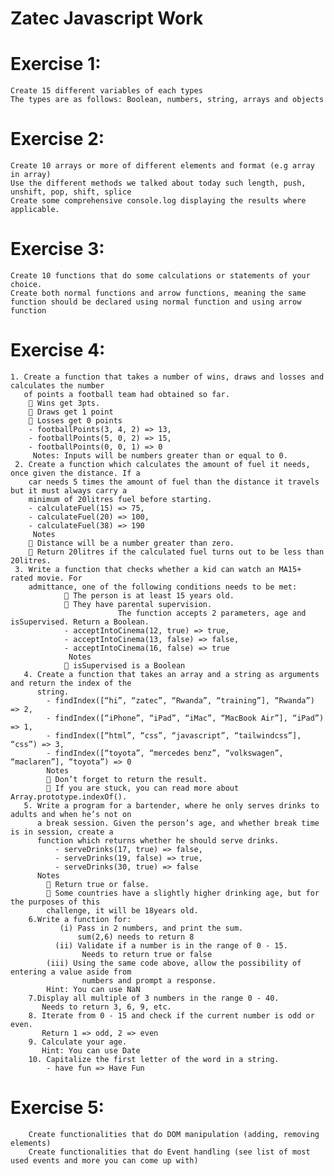 # Zatec Javascript Work
# Exercise 1:
    Create 15 different variables of each types
    The types are as follows: Boolean, numbers, string, arrays and objects
    
# Exercise 2:
    Create 10 arrays or more of different elements and format (e.g array in array)
    Use the different methods we talked about today such length, push, unshift, pop, shift, splice
    Create some comprehensive console.log displaying the results where applicable.
    
# Exercise 3:

    Create 10 functions that do some calculations or statements of your choice.
    Create both normal functions and arrow functions, meaning the same function should be declared using normal function and using arrow function
    
# Exercise 4:
    1. Create a function that takes a number of wins, draws and losses and calculates the number 
       of points a football team had obtained so far. 
         Wins get 3pts. 
         Draws get 1 point 
         Losses get 0 points 
        - footballPoints(3, 4, 2) => 13, 
        - footballPoints(5, 0, 2) => 15, 
        - footballPoints(0, 0, 1) => 0 
         Notes: Inputs will be numbers greater than or equal to 0.
     2. Create a function which calculates the amount of fuel it needs, once given the distance. If a 
        car needs 5 times the amount of fuel than the distance it travels but it must always carry a 
        minimum of 20litres fuel before starting. 
        - calculateFuel(15) => 75, 
        - calculateFuel(20) => 100, 
        - calculateFuel(38) => 190 
         Notes 
         Distance will be a number greater than zero. 
         Return 20litres if the calculated fuel turns out to be less than 20litres.
     3. Write a function that checks whether a kid can watch an MA15+ rated movie. For 
        admittance, one of the following conditions needs to be met: 
                 The person is at least 15 years old. 
                 They have parental supervision. 
                            The function accepts 2 parameters, age and isSupervised. Return a Boolean. 
                - acceptIntoCinema(12, true) => true, 
                - acceptIntoCinema(13, false) => false, 
                - acceptIntoCinema(16, false) => true 
                 Notes 
                 isSupervised is a Boolean 
       4. Create a function that takes an array and a string as arguments and return the index of the 
          string. 
            - findIndex([“hi”, “zatec”, “Rwanda”, “training”], “Rwanda”) => 2, 
            - findIndex([“iPhone”, “iPad”, “iMac”, “MacBook Air”], “iPad”) => 1, 
            - findIndex([“html”, “css”, “javascript”, “tailwindcss”], “css”) => 3, 
            - findIndex([“toyota”, “mercedes benz”, “volkswagen”, “maclaren”], “toyota”) => 0 
            Notes 
             Don’t forget to return the result. 
             If you are stuck, you can read more about Array.prototype.indexOf(). 
       5. Write a program for a bartender, where he only serves drinks to adults and when he’s not on 
          a break session. Given the person’s age, and whether break time is in session, create a 
          function which returns whether he should serve drinks. 
              - serveDrinks(17, true) => false, 
              - serveDrinks(19, false) => true, 
              - serveDrinks(30, true) => false 
          Notes 
             Return true or false. 
             Some countries have a slightly higher drinking age, but for the purposes of this 
            challenge, it will be 18years old.
        6.Write a function for: 
               (i) Pass in 2 numbers, and print the sum. 
                   sum(2,6) needs to return 8 
              (ii) Validate if a number is in the range of 0 - 15.  
                    Needs to return true or false 
            (iii) Using the same code above, allow the possibility of entering a value aside from 
                    numbers and prompt a response. 
            Hint: You can use NaN 
        7.Display all multiple of 3 numbers in the range 0 - 40. 
           Needs to return 3, 6, 9, etc.
        8. Iterate from 0 - 15 and check if the current number is odd or even. 
           Return 1 => odd, 2 => even
        9. Calculate your age. 
           Hint: You can use Date 
        10. Capitalize the first letter of the word in a string. 
            - have fun => Have Fun 
# Exercise 5:

        Create functionalities that do DOM manipulation (adding, removing elements)
        Create functionalities that do Event handling (see list of most used events and more you can come up with)
        
        

 
 
 
 
 
